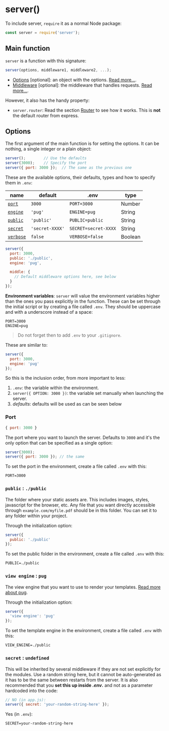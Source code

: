 # server()

To include server, `require` it as a normal Node package:

```js
const server = require('server');
```

## Main function

`server` is a function with this signature:

```js
server(options, middleware1, middleware2, ...);
```

- [Options](#options) [optional]: an object with the options. [Read more...](#options).
- [Middleware](../middleware) [optional]: the middleware that handles requests. [Read more...](../middleware).

However, it also has the handy property:

- `server.router`: Read the section [Router](../router) to see how it works. This is **not** the default router from express.






## Options

The first argument of the main function is for setting the options. It can be nothing, a single integer or a plain object:

```js
server();        // Use the defaults
server(3000);    // Specify the port
server({ port: 3000 });  // The same as the previous one
```

These are the available options, their defaults, types and how to specify them in `.env`:

| name                   | default          | .env                  | type     |
|------------------------|------------------|-----------------------|----------|
| [`port`](#port)        | `3000`           | `PORT=3000`           | Number   |
| [`engine`](#engine)    | `'pug'`          | `ENGINE=pug`          | String   |
| [`public`](#public)    | `'public'`       | `PUBLIC=public`       | String   |
| [`secret`](#secret)    | `'secret-XXXX'`  | `SECRET=secret-XXXX`  | String   |
| [`verbose`](#verbose)  | `false`          | `VERBOSE=false`       | Boolean  |


```js
server({
  port: 3000,
  public: './public',
  engine: 'pug',

  middle: {
    // Default middleware options here, see below
  }
});
```

**Environment variables**: `server` will value the environment variables higher than the ones you pass explicitly in the function. These can be set through the initial script or by creating a file called `.env`. They should be uppercase and with a underscore instead of a space:

```
PORT=3000
ENGINE=pug
```

> Do not forget then to add `.env` to your `.gitignore`.

These are similar to:

```js
server({
  port: 3000,
  engine: 'pug'
});
```

So this is the inclusion order, from more important to less:

1. `.env`: the variable within the environment.
2. `server({ OPTION: 3000 })`: the variable set manually when launching the server.
3. *defaults*: defaults will be used as can be seen below


### Port

```js
{ port: 3000 }
```

The port where you want to launch the server. Defaults to `3000` and it's the only option that can be specified as a single option:

```js
server(3000);
server({ port: 3000 }); // the same
```

To set the port in the environment, create a file called `.env` with this:

```
PORT=3000
```



### `public` : `./public`

The folder where your static assets are. This includes images, styles, javascript for the browser, etc. Any file that you want directly accessible through `example.com/myfile.pdf` should be in this folder. You can set it to any folder within your project.

Through the initialization option:

```js
server({
  public: './public'
});
```


To set the public folder in the environment, create a file called `.env` with this:

```
PUBLIC=./public
```



### `view engine` : `pug`

The view engine that you want to use to render your templates. [Read more about pug](https://pugjs.org/).

Through the initialization option:

```js
server({
  'view engine': 'pug'
});
```


To set the template engine in the environment, create a file called `.env` with this:

```
VIEW_ENGINE=./public
```


### `secret` : `undefined`

This will be inherited by several middleware if they are not set explicitly for the modules. Use a random string here, but it cannot be auto-generated as it has to be the same between restarts from the server. It is also recommended that you **set this up inside *.env*.** and not as a parameter hardcoded into the code:

```js
// NO (in app.js):
server({ secret: 'your-random-string-here' });
```

Yes (in `.env`):

```
SECRET=your-random-string-here
```
